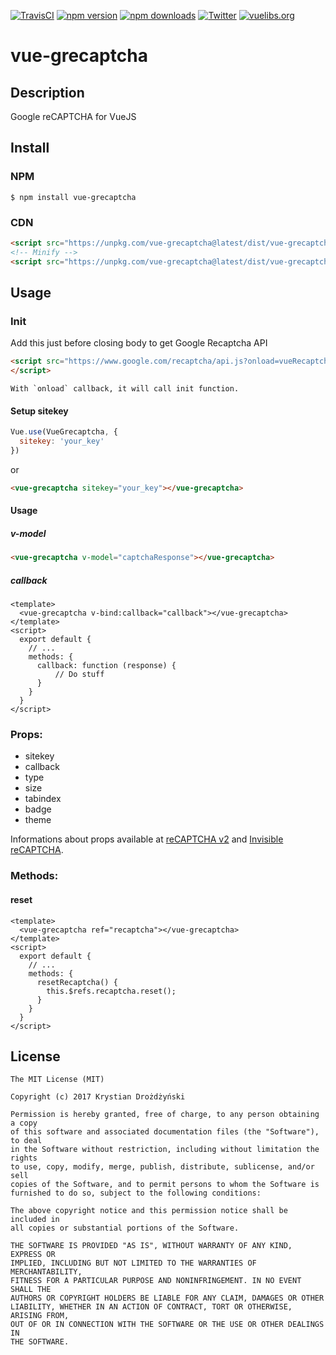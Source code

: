 [![TravisCI](https://travis-ci.org/drozdzynski/vue-grecaptcha.svg?branch=master)](https://travis-ci.org/drozdzynski/vue-grecaptcha)
[![npm version](https://img.shields.io/npm/v/vue-grecaptcha.svg?style=flat)](https://www.npmjs.com/package/vue-grecaptcha)
[![npm downloads](https://img.shields.io/npm/dm/vue-grecaptcha.svg?style=flat)](https://www.npmjs.com/package/vue-grecaptcha)
[![Twitter](https://img.shields.io/twitter/follow/drozdzynskime.svg?style=social&label=Follow)](https://twitter.com/drozdzynskime)
[![vuelibs.org](https://img.shields.io/badge/VueLIBs-vue--grecaptcha-C51162.svg)](https://vuelibs.org/libraries/vue-grecaptcha)



# vue-grecaptcha

## Description
Google reCAPTCHA for VueJS

## Install

### NPM

```shell
$ npm install vue-grecaptcha
```

### CDN
```html
<script src="https://unpkg.com/vue-grecaptcha@latest/dist/vue-grecaptcha.js"></script>
<!-- Minify -->
<script src="https://unpkg.com/vue-grecaptcha@latest/dist/vue-grecaptcha.min.js"></script>
```

## Usage

### Init
Add this just before closing body to get Google Recaptcha API
```html
<script src="https://www.google.com/recaptcha/api.js?onload=vueRecaptchaInit&render=explicit" async defer>
</script>
```
```
With `onload` callback, it will call init function.
```

#### Setup sitekey
```javascript
Vue.use(VueGrecaptcha, {
  sitekey: 'your_key'
})
```
or
```html
<vue-grecaptcha sitekey="your_key"></vue-grecaptcha>
```

#### Usage

##### v-model
```html
<vue-grecaptcha v-model="captchaResponse"></vue-grecaptcha>
```

##### callback
```vue
<template>
  <vue-grecaptcha v-bind:callback="callback"></vue-grecaptcha>
</template>
<script>
  export default {
    // ...
    methods: {
      callback: function (response) {
          // Do stuff
      }
    }
  }
</script>
```

### Props:
* sitekey
* callback
* type
* size
* tabindex
* badge
* theme

Informations about props available at <a href="https://developers.google.com/recaptcha/docs/display">reCAPTCHA v2</a> and <a href="https://developers.google.com/recaptcha/docs/invisible">Invisible reCAPTCHA</a>. 

### Methods:

#### reset
```vue
<template>
  <vue-grecaptcha ref="recaptcha"></vue-grecaptcha>
</template>
<script>
  export default {
    // ...
    methods: {
      resetRecaptcha() {
        this.$refs.recaptcha.reset();
      }
    }
  }
</script>
```

## License
```
The MIT License (MIT)

Copyright (c) 2017 Krystian Drożdżyński

Permission is hereby granted, free of charge, to any person obtaining a copy
of this software and associated documentation files (the "Software"), to deal
in the Software without restriction, including without limitation the rights
to use, copy, modify, merge, publish, distribute, sublicense, and/or sell
copies of the Software, and to permit persons to whom the Software is
furnished to do so, subject to the following conditions:

The above copyright notice and this permission notice shall be included in
all copies or substantial portions of the Software.

THE SOFTWARE IS PROVIDED "AS IS", WITHOUT WARRANTY OF ANY KIND, EXPRESS OR
IMPLIED, INCLUDING BUT NOT LIMITED TO THE WARRANTIES OF MERCHANTABILITY,
FITNESS FOR A PARTICULAR PURPOSE AND NONINFRINGEMENT. IN NO EVENT SHALL THE
AUTHORS OR COPYRIGHT HOLDERS BE LIABLE FOR ANY CLAIM, DAMAGES OR OTHER
LIABILITY, WHETHER IN AN ACTION OF CONTRACT, TORT OR OTHERWISE, ARISING FROM,
OUT OF OR IN CONNECTION WITH THE SOFTWARE OR THE USE OR OTHER DEALINGS IN
THE SOFTWARE.
```
